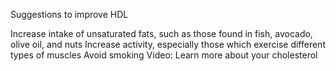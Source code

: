 ﻿Suggestions to improve HDL

Increase intake of unsaturated fats, such as those found in fish, avocado, olive oil, and nuts Increase activity, especially those which exercise
different types of muscles Avoid smoking Video: Learn more about your cholesterol

